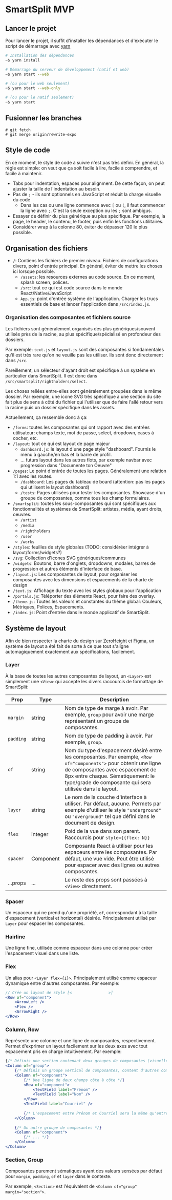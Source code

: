 # SmartSplit MVP

## Lancer le projet

Pour lancer le projet, il suffit d'installer les dépendances et d'exécuter le script de démarrage avec [yarn](https://yarnpkg.com/)

```sh
# Installation des dépendances
~$ yarn install

# Démarrage du serveur de développement (natif et web)
~$ yarn start --web

# (ou pour le web seulement)
~$ yarn start --web-only

# (ou pour le natif seulement)
~$ yarn start
```

## Fusionner les branches
```
# git fetch
# git merge origin/rewrite-expo
```

## Style de code

En ce moment, le style de code à suivre n'est pas très défini. En général, la règle est simple: on veut que ça soit facile à lire, facile à comprendre, et facile à maintenir.

 * Tabs pour indentation, espaces pour alignment. De cette façon, on peut ajuster la taille de l'indentation au besoin.
 * Pas de `;` - ils sont optionnels en JavaScript et réduit la charge visuelle du code
    * Dans les cas ou une ligne commence avec `[` ou `(`, il faut commencer la ligne avec `;`. C'est la seule exception ou les `;` sont ambigus.
 * Essayer de définir du plus générique au plus spécifique. Par exemple, la page, le header, le contenu, le footer, puis enfin les fonctions utilitaires.
 * Considérer wrap à la colonne 80, éviter de dépasser 120 le plus possible.


## Organisation des fichiers

 * `/`: Contiens les fichiers de premier niveau. Fichiers de configurations divers, point d'entrée principal. En général, éviter de mettre les choses ici lorsque possible.
   * `/assets`: les resources externes au code source. En ce moment, splash screen, polices.
   * `/src`: tout ce qui est code source dans le monde React/Native/JavaScript
   * `App.js`: point d'entrée système de l'application. Charger les trucs essentiels de base et lancer l'application dans `/src/index.js`.

### Organisation des composantes et fichiers source

Les fichiers sont généralement organisés des plus génériques/souvent utilisés près de la racine, au plus spécifique/spécialisé en profondeur des dossiers.

Par exemple: `text.js` et `layout.js` sont des composantes si fondamentales qu'il est très rare qu'on ne veuille pas les utiliser. Ils sont donc directement dans `/src`.

Pareillement, un sélecteur d'ayant droit est spécifique à un système en particulier dans SmartSplit. Il est donc dans `/src/smartsplit/rightholders/select`.

Les choses reliées entre-elles sont généralement groupées dans le même dossier. Par exemple, une icone SVG très spécifique à une section du site fait plus de sens à côté du fichier qui l'utiliser que de faire l'allé retour vers la racine puis un dossier spécifique dans les assets.

Actuellement, ça ressemble donc à ça:

 * `/forms`: toutes les composantes qui ont rapport avec des entrées utilisateur: champs texte, mot de passe, select, dropdown, cases à cocher, etc.
 * `/layout`: tout ce qui est layout de page majeur
   * `dashboard.js`: le layout d'une page style "dashboard". Fournis le menu à gauche/en bas et la barre de profil.
   * ... futurs layout dans les autres flots, par exemple navbar avec progression dans "Documente ton Oeuvre"
 * `/pages`: Le point d'entrée de toutes les pages. Généralement une relation 1:1 avec les routes.
   * `/dashboard`: Les pages du tableau de board (attention: pas les pages qui utilisent le layout dashboard)
   * `/tests`: Pages utilisées pour tester les composantes. Showcase d'un groupe de composantes, comme tous les champ formulaires.
 * `/smartsplit`: toutes les sous-composantes qui sont spécifiques aux fonctionnalités et systèmes de SmartSplit: artistes, média, ayant droits, oeuvres.
   * `/artist`
   * `/media`
   * `/rightholders`
   * `/user`
   * `/works`
 * `/styles`: feuilles de style globales (TODO: considéréer intégrer à layout/forms/widgets?)
 * `/svg`: Collection d'icones SVG génériques/communes
 * `/widgets`: Boutons, barre d'onglets, dropdowns, modales, barres de progression et autres éléments d'interface de base.
 * `/layout.js`: Les composantes de layout, pour organiser les composantes avec les dimensions et espacements de la charte de design
 * `/text.js`: Affichage du texte avec les styles globaux pour l'application
 * `/portals.js`: Téléporter des éléments React, pour faire des overlay.
 * `/theme.js`: Toutes les valeurs et constantes du thème global: Couleurs, Métriques, Polices, Espacements.
 * `/index.js`: Point d'entrée dans le monde applicatif de SmartSplit.


## Système de layout

Afin de bien respecter la charte du design sur [ZeroHeight](http://design.smartsplit.org/) et [Figma](https://www.figma.com/file/bNFAb0kdHfrqFGVpcuH2X78E/Smartsplit), un système de layout a été fait de sorte à ce que tout s'aligne automagiquement exactement aux spécifications, facilement.

### Layer
À la base de toutes les autres composantes de layout, un `<Layer>` est simplement une `<View>` qui accepte les divers raccourcis de formattage de SmartSplit:

| Prop        | Type          | Description                                 |
|-------------|---------------|---------------------------------------------|
| `margin`    | string        | Nom de type de marge à avoir. Par exemple, `group` pour avoir une marge représentant un groupe de composantes. |
| `padding`   | string        | Nom de type de padding à avoir. Par exemple, `group`. |
| `of`        | string        | Nom du type d'espacement désiré entre les composantes. Par exemple, `<Row of="components">` pour obtenir une ligne de composantes avec espacement de 8px entre chaque. Sématiquement: le type/grade de composante qui sera utilisée dans le layout. |
| `layer`     | string        | Le nom de la couche d'interface à utiliser. Par défaut, aucune. Permets par exemple d'utiliser le style `"underground"` ou `"overground"` tel que défini dans le document de design. |
| `flex`      | integer       | Poid de la vue dans son parent. Raccourcis pour `style={{flex: N}}` |
| `spacer`    | Component     | Composante React à utiliser pour les espaceurs entre les composantes. Par défaut, une vue vide. Peut être utilisé pour espacer avec des lignes ou autres composantes. |
| ...props    | ...           | Le reste des props sont passées à `<View>` directement. |

### Spacer

Un espaceur qui ne prend qu'une propriété, `of`, correspondant à la taille d'espacement (vertical et horizontal) désirée. Principalement utilisé par `Layer` pour espacer les composantes.

### Hairline

Une ligne fine, utilisée comme espaceur dans une colonne pour créer l'espacement visuel dans une liste.

### Flex

Un alias pour `<Layer flex={1}>`. Principalement utilisé comme espaceur dynamique entre d'autres composantes. Par exemple:

```jsx
// Crée un layout de style [<                >]
<Row of="component">
	<ArrowLeft />
	<Flex />
	<ArrowRight />
</Row>
```


### Column, Row

Représente une colonne et une ligne de composantes, respectivement. Permet d'exprimer un layout facilement sur les deux axes avec tout espacement pris en charge intuitivement. Par exemple:

```jsx
{/* Définis une section contenant deux groupes de composantes (visuellement espacées) */}
<Column of="group">
	{/* Définis un groupe vertical de composantes, content d'autres composantes */}
	<Column of="component">
		{/* Une ligne de deux champs côte à côte */}
		<Row of="component">
			<TextField label="Prénom" />
			<TextField label="Nom" />
		</Row>
		<TextField label="Courriel" />
		
		{/* L'espacement entre Prénom et Courriel sera la même qu'entre Prénom et Nom */}
	</Column>
	
	{/* Un autre groupe de composantes */}
	<Column of="component">
		{/* ... */}
	</Column>
</Column>
```


### Section, Group

Composantes purement sématiques ayant des valeurs sensées par défaut pour `margin`, `padding`, `of` et `layer` dans le contexte.

Par exemple, `<Section>` est l'équivalent de `<Column of="group" margin="section">`.
